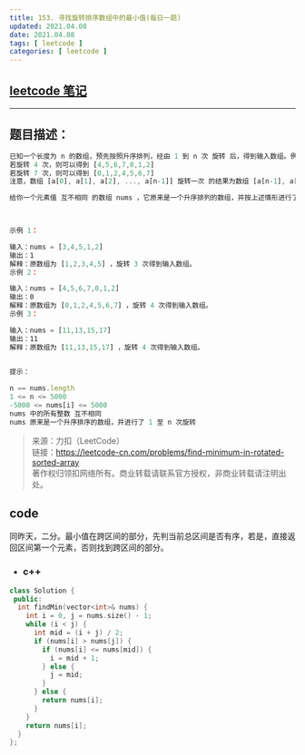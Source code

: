 ```yaml
---
title: 153. 寻找旋转排序数组中的最小值(每日一题)
updated: 2021.04.08
date: 2021.04.08
tags: [ leetcode ]
categories: [ leetcode ]
---
```


## [leetcode 笔记](https://lzyprime.github.io/leetcode/leetcode)

---

## 题目描述：

```js
已知一个长度为 n 的数组，预先按照升序排列，经由 1 到 n 次 旋转 后，得到输入数组。例如，原数组 nums = [0,1,2,4,5,6,7] 在变化后可能得到：
若旋转 4 次，则可以得到 [4,5,6,7,0,1,2]
若旋转 7 次，则可以得到 [0,1,2,4,5,6,7]
注意，数组 [a[0], a[1], a[2], ..., a[n-1]] 旋转一次 的结果为数组 [a[n-1], a[0], a[1], a[2], ..., a[n-2]] 。

给你一个元素值 互不相同 的数组 nums ，它原来是一个升序排列的数组，并按上述情形进行了多次旋转。请你找出并返回数组中的 最小元素 。

 

示例 1：

输入：nums = [3,4,5,1,2]
输出：1
解释：原数组为 [1,2,3,4,5] ，旋转 3 次得到输入数组。
示例 2：

输入：nums = [4,5,6,7,0,1,2]
输出：0
解释：原数组为 [0,1,2,4,5,6,7] ，旋转 4 次得到输入数组。
示例 3：

输入：nums = [11,13,15,17]
输出：11
解释：原数组为 [11,13,15,17] ，旋转 4 次得到输入数组。
 

提示：

n == nums.length
1 <= n <= 5000
-5000 <= nums[i] <= 5000
nums 中的所有整数 互不相同
nums 原来是一个升序排序的数组，并进行了 1 至 n 次旋转
```

> 来源：力扣（LeetCode）  
> 链接：https://leetcode-cn.com/problems/find-minimum-in-rotated-sorted-array  
> 著作权归领扣网络所有。商业转载请联系官方授权，非商业转载请注明出处。  

## code

同昨天，二分。最小值在跨区间的部分，先判当前总区间是否有序，若是，直接返回区间第一个元素，否则找到跨区间的部分。

- ### c++

```c++
class Solution {
 public:
  int findMin(vector<int>& nums) {
    int i = 0, j = nums.size() - 1;
    while (i < j) {
      int mid = (i + j) / 2;
      if (nums[i] > nums[j]) {
        if (nums[i] <= nums[mid]) {
          i = mid + 1;
        } else {
          j = mid;
        }
      } else {
        return nums[i];
      }
    }
    return nums[i];
  }
};
```